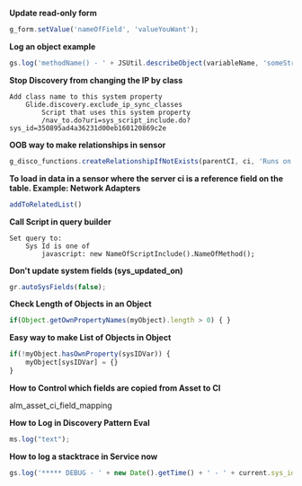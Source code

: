 __Update read-only form__

```javascript
g_form.setValue('nameOfField', 'valueYouWant');
```

__Log an object example__

```javascript
gs.log('methodName() - ' + JSUtil.describeObject(variableName, 'someString'), 'SourceString');
```

__Stop Discovery from changing the IP by class__

	Add class name to this system property
		Glide.discovery.exclude_ip_sync_classes
			Script that uses this system property
			/nav_to.do?uri=sys_script_include.do?sys_id=350895ad4a36231d00eb160120869c2e
			
__OOB way to make relationships in sensor__

```javascript
g_disco_functions.createRelationshipIfNotExists(parentCI, ci, 'Runs on::Runs');
```

__To load in data in a sensor where the server ci is a reference field on the table.  Example:  Network Adapters__

```javascript
addToRelatedList()
```
__Call Script in query builder__

	Set query to:
		Sys Id is one of 
			javascript: new NameOfScriptInclude().NameOfMethod();
			
__Don't update system fields (sys_updated_on)__

```javascript
gr.autoSysFields(false);
```
__Check Length of Objects in an Object__

```javascript
if(Object.getOwnPropertyNames(myObject).length > 0) { }
```

__Easy way to make List of Objects in Object__

```javascript
if(!myObject.hasOwnProperty(sysIDVar)) {
	myObject[sysIDVar] = {}
}
```

__How to Control which fields are copied from Asset to CI__

alm_asset_ci_field_mapping

__How to Log in Discovery Pattern Eval__

```javascript
ms.log("text"); 
```

__How to log a stacktrace in Service now__

```javascript
gs.log('***** DEBUG - ' + new Date().getTime() + ' - ' + current.sys_id + ' - \n' + GlideLog.getStackTrace(new Packages.java.lang.Throwable()), 'Stacktrace Debug');
```
